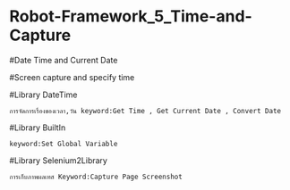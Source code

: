 # Robot-Framework_5_Time-and-Capture
#Date Time and Current Date

#Screen capture and specify time

#Library  DateTime 

    การจัดการเรื่องของเวลา,วัน keyword:Get Time , Get Current Date , Convert Date

#Library  BuiltIn

    keyword:Set Global Variable

#Library  Selenium2Library

    การเก็บภาพผลเทส Keyword:Capture Page Screenshot


